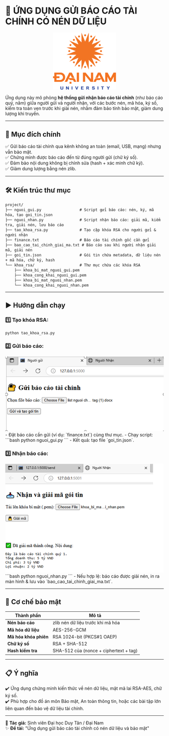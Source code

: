 # 📑 ỨNG DỤNG GỬI BÁO CÁO TÀI CHÍNH CÓ NÉN DỮ LIỆU
<div align="center">
  <p align="center">
    <img src="img/logoDaiNam.png" alt="DaiNam University Logo" width="200"/>
  </p>
</div>

Ứng dụng này mô phỏng **hệ thống gửi nhận báo cáo tài chính** (như báo cáo quý, năm) giữa người gửi và người nhận, với các bước nén, mã hóa, ký số, kiểm tra toàn vẹn trước khi giải nén, nhằm đảm bảo tính bảo mật, giảm dung lượng khi truyền.

---

## 🧩 Mục đích chính

✅ Gửi báo cáo tài chính qua kênh không an toàn (email, USB, mạng) nhưng vẫn bảo mật.  
✅ Chứng minh được báo cáo đến từ đúng người gửi (chữ ký số).  
✅ Đảm bảo nội dung không bị chỉnh sửa (hash + xác minh chữ ký).  
✅ Giảm dung lượng bằng nén zlib.

---

## 🛠️ Kiến trúc thư mục

```
project/
├── nguoi_gui.py                 # Script gửi báo cáo: nén, ký, mã hóa, tạo goi_tin.json
├── nguoi_nhan.py                # Script nhận báo cáo: giải mã, kiểm tra, giải nén, lưu báo cáo
├── tao_khoa_rsa.py              # Tạo cặp khóa RSA cho người gửi & người nhận
├── finance.txt                  # Báo cáo tài chính gốc cần gửi
├── bao_cao_tai_chinh_giai_ma.txt # Báo cáo sau khi người nhận giải mã, giải nén
├── goi_tin.json                 # Gói tin chứa metadata, dữ liệu nén + mã hóa, chữ ký, hash
└── khoa_rsa/                    # Thư mục chứa các khóa RSA
    ├── khoa_bi_mat_nguoi_gui.pem
    ├── khoa_cong_khai_nguoi_gui.pem
    ├── khoa_bi_mat_nguoi_nhan.pem
    └── khoa_cong_khai_nguoi_nhan.pem
```

---

## ▶️ Hướng dẫn chạy

### 1️⃣ Tạo khóa RSA:
```bash
python tao_khoa_rsa.py
```

### 2️⃣ Gửi báo cáo:
<img src="img/giao dien.png" alt="" width="700px" hight="700px"/>
- Đặt báo cáo cần gửi (ví dụ: `finance.txt`) cùng thư mục.
- Chạy script:
  ```bash
  python nguoi_gui.py
  ```
- Kết quả: tạo file `goi_tin.json`.

### 3️⃣ Nhận báo cáo:
<img src="img/giao dien 1.png" alt="" width="700px" hight="700px"/>
```bash
python nguoi_nhan.py
```
- Nếu hợp lệ: báo cáo được giải nén, in ra màn hình & lưu vào `bao_cao_tai_chinh_giai_ma.txt`.

---

## 🔐 Cơ chế bảo mật

| Thành phần       | Mô tả                                     |
| ---------------- | ----------------------------------------- |
| **Nén báo cáo**  | zlib nén dữ liệu trước khi mã hóa         |
| **Mã hóa dữ liệu** | AES-256-GCM                              |
| **Mã hóa khóa phiên** | RSA 1024-bit (PKCS#1 OAEP)            |
| **Chữ ký số**    | RSA + SHA-512                            |
| **Hash kiểm tra** | SHA-512 của (nonce + ciphertext + tag)   |

---

## 📋 Ý nghĩa

✔️ Ứng dụng chứng minh kiến thức về nén dữ liệu, mật mã lai RSA-AES, chữ ký số.  
✔️ Phù hợp cho đồ án môn Bảo mật, An toàn thông tin, hoặc các bài tập lớn liên quan đến bảo vệ dữ liệu tài chính.

---

🚀 **Tác giả:** Sinh viên Đại học Duy Tân / Đại Nam  
✨ **Đề tài:** "Ứng dụng gửi báo cáo tài chính có nén dữ liệu và bảo mật"
